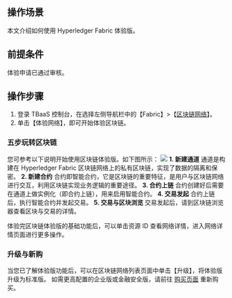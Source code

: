 ## 操作场景
本文介绍如何使用 Hyperledger Fabric 体验版。

## 前提条件
体验申请已通过审核。


## 操作步骤
1. 登录 TBaaS 控制台，在选择左侧导航栏中的【Fabric】>【[区块链网络](https://console.cloud.tencent.com/tbaas/fabric/deploy)】。
2. 单击【体验网络】，即可开始体验区块链。

### 五步玩转区块链
您可参考以下说明开始使用区块链体验版。如下图所示：
![](https://main.qcloudimg.com/raw/517df8e6b1286751ffb009d7e9726e70.png)
**1. 新建通道**
通道是构建在 Hyperledger Fabric 区块链网络上的私有区块链，实现了数据的隔离和保密。
**2. 新建合约**
合约即智能合约，它是区块链的重要特征，是用户与区块链网络进行交互，利用区块链实现业务逻辑的重要途径。
**3. 合约上链**
合约创建好后需要在通道上做实例化（即合约上链），用来启用智能合约。
**4. 交易发起**
合约上链后，执行智能合约并发起交易。
**5. 交易与区块浏览**
交易发起后，请到区块链浏览器查看区块与交易的详情。

体验完区块链体验版的基础功能后，可以单击资源 ID 查看网络详情，进入网络详情页面进行更多操作。

### 升级与新购
当您已了解体验版功能后，可以在区块链网络列表页面中单击【升级】，将体验版升级为标准版。
如需更高配置的企业版或金融安全版，请前往 [购买页面](https://buy.cloud.tencent.com/tbaas_blockchain?type=0&rg=1) 重新购买。
